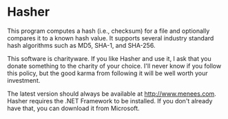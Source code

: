 # Hasher

This program computes a hash (i.e., checksum) for a file and optionally compares it to a known hash value.  It supports several industry standard hash algorithms such as MD5, SHA-1, and SHA-256.

This software is charityware.  If you like Hasher and use it, I ask that you donate something to the charity of your choice.  I'll never know if you follow this policy, but the good karma from following it will be well worth your investment.
  
The latest version should always be available at http://www.menees.com.  Hasher requires the .NET Framework to be installed.  If you don't already have that, you can download it from Microsoft.